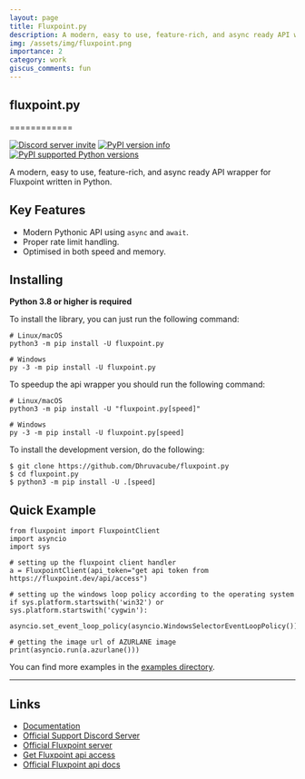 ```yaml
---
layout: page
title: Fluxpoint.py
description: A modern, easy to use, feature-rich, and async ready API wrapper for Fluxpoint written in Python.
img: /assets/img/fluxpoint.png
importance: 2
category: work
giscus_comments: fun
---
```


## fluxpoint.py

============

[![Discord server invite](https://discord.com/api/guilds/920190307595874304/embed.png)](https://discord.gg/vfXHwS3nmQ) [![PyPI version info](https://img.shields.io/pypi/v/fluxpoint.py.svg)](https://pypi.python.org/pypi/fluxpoint.py) [![PyPI supported Python versions](https://img.shields.io/pypi/pyversions/fluxpoint.py.svg)](https://pypi.python.org/pypi/fluxpoint.py)

A modern, easy to use, feature-rich, and async ready API wrapper for
Fluxpoint written in Python.

## Key Features

- Modern Pythonic API using `async` and `await`.
- Proper rate limit handling.
- Optimised in both speed and memory.

## Installing

**Python 3.8 or higher is required**

To install the library, you can just run the following command:

```{.sh}
# Linux/macOS
python3 -m pip install -U fluxpoint.py

# Windows
py -3 -m pip install -U fluxpoint.py
```

To speedup the api wrapper you should run the following command:

```{.sh}
# Linux/macOS
python3 -m pip install -U "fluxpoint.py[speed]"

# Windows
py -3 -m pip install -U fluxpoint.py[speed]
```

To install the development version, do the following:

```{.sh}
$ git clone https://github.com/Dhruvacube/fluxpoint.py
$ cd fluxpoint.py
$ python3 -m pip install -U .[speed]
```

## Quick Example

```{.py}
from fluxpoint import FluxpointClient
import asyncio
import sys

# setting up the fluxpoint client handler
a = FluxpointClient(api_token="get api token from https://fluxpoint.dev/api/access")

# setting up the windows loop policy according to the operating system
if sys.platform.startswith('win32') or sys.platform.startswith('cygwin'):
    asyncio.set_event_loop_policy(asyncio.WindowsSelectorEventLoopPolicy())

# getting the image url of AZURLANE image
print(asyncio.run(a.azurlane()))
```

You can find more examples in the [examples
directory](https://github.com/Dhruvacube/fluxpoint.py/tree/master/examples).

---

## Links

- [Documentation](https://fluxpointpy.readthedocs.io/en/latest/)
- [Official Support Discord Server](https://discord.gg/vfXHwS3nmQ)
- [Official Fluxpoint server](https://discord.gg/fluxpoint)
- [Get Fluxpoint api access](https://fluxpoint.dev/api/access)
- [Official Fluxpoint api docs](https://docs.fluxpoint.dev/api)
